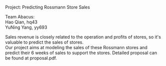 Project: Predicting Rossmann Store Sales  

Team Abacus:  
Hao Qian, hq43  
YuNing Yang, yy693

Sales revenue is closely related to the operation and profits of stores, so it's valuable to predict the sales of stores.  
Our project aims at modeling the sales of these Rossmann stores and predict their 6 weeks of sales to support the stores. Detailed proposal can be found at proposal.pdf.
